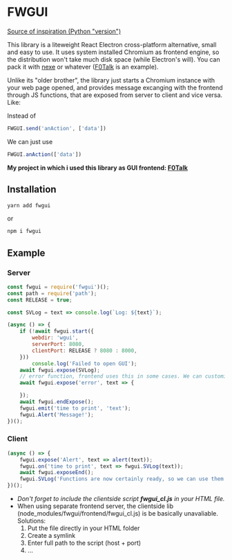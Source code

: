 # FWGUI
[Source of inspiration (Python "version")](https://github.com/ChrisKnott/Eel)

This library is a liteweight React Electron cross-platform alternative, small and easy to use. It uses system installed Chromium as frontend engine, so the distribution won't take much disk space (while Electron's will). You can pack it with [nexe](https://github.com/nexe/nexe) or whatever ([F0Talk](https://github.com/foresteam/F0Talk) is an example).

Unlike its "older brother", the library just starts a Chromium instance with your web page opened, and provides message excanging with the frontend through JS functions, that are exposed from server to client and vice versa. Like:

Instead of
```javascript
FWGUI.send('anAction', ['data'])
```
We can just use
```javascript
FWGUI.anAction(['data'])
```

**My project in which i used this library as GUI frontend: [F0Talk](https://github.com/foresteam/F0Talk)**
## Installation
```sh
yarn add fwgui
```
or
```sh
npm i fwgui
```
## Example
### Server
```js
const fwgui = require('fwgui')();
const path = require('path');
const RELEASE = true;

const SVLog = text => console.log(`Log: ${text}`);

(async () => {
    if (!await fwgui.start({
        webdir: 'wgui',
        serverPort: 8080,
        clientPort: RELEASE ? 8080 : 8000,
    }))
        console.log('Failed to open GUI');
    await fwgui.expose(SVLog);
    // error function, frontend uses this in some cases. We can customize it.
    await fwgui.expose('error', text => {

    });
    await fwgui.endExpose();
    fwgui.emit('time to print', 'text');
    fwgui.Alert('Message!');
})();
```
### Client
```js
(async () => {
    fwgui.expose('Alert', text => alert(text));
    fwgui.on('time to print', text => fwgui.SVLog(text));
    await fwgui.exposeEnd();
    fwgui.SVLog('Functions are now certainly ready, so we can use them freely');
})();
```
* *Don't forget to include the clientside script **fwgui_cl.js** in your HTML file.*
* When using separate frontend server, the clientside lib (node_modules/fwgui/frontend/fwgui_cl.js) is be basically unavaliable. Solutions:
    1. Put the file directly in your HTML folder
    2. Create a symlink
    3. Enter full path to the script (host + port)
    4. ...